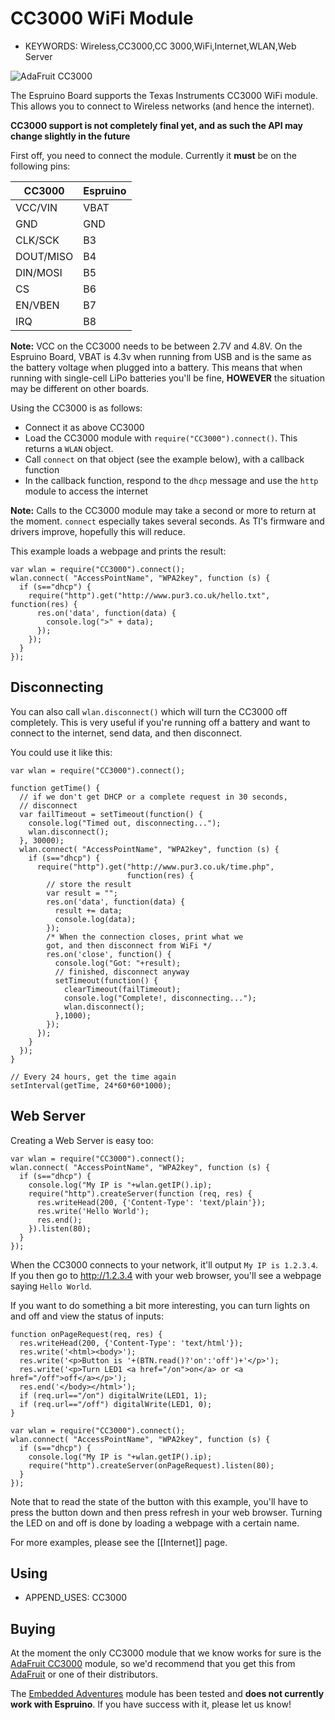 <!--- Copyright (c) 2013 Gordon Williams, Pur3 Ltd. See the file LICENSE for copying permission. -->
CC3000 WiFi Module
================

* KEYWORDS: Wireless,CC3000,CC 3000,WiFi,Internet,WLAN,Web Server

![AdaFruit CC3000](adafruit.jpg)

The Espruino Board supports the Texas Instruments CC3000 WiFi module. This allows you to connect to Wireless networks (and hence the internet).

**CC3000 support is not completely final yet, and as such the API may change slightly in the future**

First off, you need to connect the module. Currently it **must** be on the following pins:

|  CC3000  |  Espruino |
|----------|-----------|
| VCC/VIN  | VBAT      |
| GND      | GND       |
| CLK/SCK  | B3        |
| DOUT/MISO| B4        |
| DIN/MOSI | B5        |
| CS       | B6        |
| EN/VBEN  | B7        |
| IRQ      | B8        |


**Note:** VCC on the CC3000 needs to be between 2.7V and 4.8V. On the Espruino Board, VBAT is 4.3v when running from USB and is the same as the battery voltage when plugged into a battery. This means that when running with single-cell LiPo batteries you'll be fine, **HOWEVER** the situation may be different on other boards.

Using the CC3000 is as follows:

* Connect it as above CC3000
* Load the CC3000 module with ```require("CC3000").connect()```. This returns a ```WLAN``` object.
* Call ```connect``` on that object (see the example below), with a callback function
* In the callback function, respond to the ```dhcp``` message and use the ```http``` module to access the internet

**Note:** Calls to the CC3000 module may take a second or more to return at the moment. ```connect``` especially takes several seconds. As TI's firmware and drivers improve, hopefully this will reduce.

This example loads a webpage and prints the result:

```
var wlan = require("CC3000").connect();
wlan.connect( "AccessPointName", "WPA2key", function (s) { 
  if (s=="dhcp") {
    require("http").get("http://www.pur3.co.uk/hello.txt", function(res) {
      res.on('data', function(data) {
        console.log(">" + data);
      });
    });
  }
});
```

Disconnecting
------------

You can also call ```wlan.disconnect()``` which will turn the CC3000 off completely. This is very useful if you're running off a battery and want to connect to the internet, send data, and then disconnect.

You could use it like this:

```
var wlan = require("CC3000").connect();

function getTime() {
  // if we don't get DHCP or a complete request in 30 seconds,
  // disconnect
  var failTimeout = setTimeout(function() {
    console.log("Timed out, disconnecting...");
    wlan.disconnect();
  }, 30000);
  wlan.connect( "AccessPointName", "WPA2key", function (s) {
    if (s=="dhcp") {
      require("http").get("http://www.pur3.co.uk/time.php",
                          function(res) {
        // store the result
        var result = "";
        res.on('data', function(data) {
          result += data;
          console.log(data);
        });
        /* When the connection closes, print what we
        got, and then disconnect from WiFi */
        res.on('close', function() {
          console.log("Got: "+result);
          // finished, disconnect anyway
          setTimeout(function() {
            clearTimeout(failTimeout);
            console.log("Complete!, disconnecting...");
            wlan.disconnect();
          },1000);
        });
      });
    }
  });
}

// Every 24 hours, get the time again
setInterval(getTime, 24*60*60*1000);
```

Web Server
---------

Creating a Web Server is easy too:

```
var wlan = require("CC3000").connect();
wlan.connect( "AccessPointName", "WPA2key", function (s) { 
  if (s=="dhcp") {
    console.log("My IP is "+wlan.getIP().ip);
    require("http").createServer(function (req, res) {
      res.writeHead(200, {'Content-Type': 'text/plain'});
      res.write('Hello World');
      res.end();
    }).listen(80);
  }
});
```

When the CC3000 connects to your network, it'll output `My IP is 1.2.3.4`. If you then go to http://1.2.3.4 with your web browser, you'll see a webpage saying `Hello World`. 

If you want to do something a bit more interesting, you can turn lights on and off and view the status of inputs:

```
function onPageRequest(req, res) {
  res.writeHead(200, {'Content-Type': 'text/html'});
  res.write('<html><body>');
  res.write('<p>Button is '+(BTN.read()?'on':'off')+'</p>');
  res.write('<p>Turn LED1 <a href="/on">on</a> or <a href="/off">off</a></p>');
  res.end('</body></html>');
  if (req.url=="/on") digitalWrite(LED1, 1);
  if (req.url=="/off") digitalWrite(LED1, 0);
}

var wlan = require("CC3000").connect();
wlan.connect( "AccessPointName", "WPA2key", function (s) { 
  if (s=="dhcp") {
    console.log("My IP is "+wlan.getIP().ip);
    require("http").createServer(onPageRequest).listen(80);
  }
});
```

Note that to read the state of the button with this example, you'll have to press the button down and then press refresh in your web browser. Turning the LED on and off is done by loading a webpage with a certain name.




For more examples, please see the [[Internet]] page.

Using 
-----

* APPEND_USES: CC3000

Buying
-----

At the moment the only CC3000 module that we know works for sure is the [AdaFruit CC3000](http://www.adafruit.com/products/1469) module, so we'd recommend that you get this from [AdaFruit](http://www.adafruit.com) or one of their distributors.

The [Embedded Adventures](http://www.embeddedadventures.com/cc3000_wifi_module_wrl-3000.html) module has been tested and **does not currently work with Espruino**. If you have success with it, please let us know!
